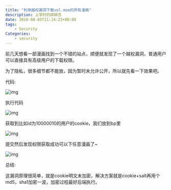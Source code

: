 ```yaml
---
title: "利用越权漏洞下载vol.moe的所有漫画"
description: 上学时的碎碎念
date: 2018-08-05T21:14:23+08:00
tags:
    - Security
Categories:
    - security
---
```


前几天想看一部漫画找到一个不错的站点，顺便就发现了一个越权漏洞，普通用户可以直接具有高级用户的下载权限。

为了隐私，很多细节都不能放，因为暂时未允许公开，所以就先看一下效果吧。

代码:

![img](http://p6jpvwsnk.bkt.clouddn.com/18-8-5/9313906.jpg)

执行代码

![img](http://p6jpvwsnk.bkt.clouddn.com/18-8-5/84685411.jpg)

获取到比如id为10000010的用户的cookie，我们放到bp里

![img](http://p6jpvwsnk.bkt.clouddn.com/18-8-5/51303251.jpg)

提交然后发现权限获取成功可以下任意漫画了~

![img](http://p6jpvwsnk.bkt.clouddn.com/18-8-5/16401895.jpg)

总结:

这漏洞原理很简单，就是cookie明文未加密，解决方案就是cookie+salt再用个md5，sha1加密一波，加密过程最好后端执行。